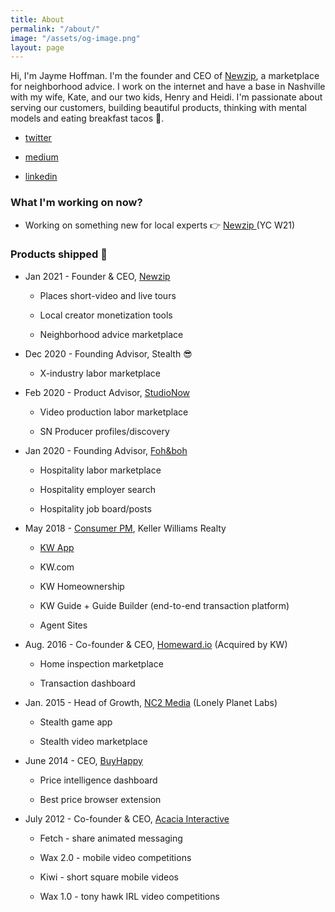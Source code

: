 ```yaml
---
title: About
permalink: "/about/"
image: "/assets/og-image.png"
layout: page
---
```


Hi, I'm Jayme Hoffman. I'm the founder and CEO of [Newzip](http://newzip.com/), a marketplace for neighborhood advice. I work on the internet and have a base in Nashville with my wife, Kate, and our two kids, Henry and Heidi. I'm passionate about serving our customers, building beautiful products, thinking with mental models and eating breakfast tacos 🌮.

* [twitter](https://twitter.com/jaymehoffman)

* [medium](https://medium.com/@jaymehoffman)

* [linkedin](https://www.linkedin.com/in/jaymehoffman/)

### What I'm working on now?

* Working on something new for local experts  👉 [Newzip ](https://www.newzip.com/)(YC W21)

### Products shipped 🚢

* Jan 2021 - Founder & CEO, [Newzip](http://newzip.com/)

  * Places short-video and live tours

  * Local creator monetization tools

  * Neighborhood advice marketplace


* Dec 2020 - Founding Advisor, Stealth 😎

  * X-industry labor marketplace

* Feb 2020 - Product Advisor, [StudioNow](http://studionow.com/)

  * Video production labor marketplace

  * SN Producer profiles/discovery


* Jan 2020 - Founding Advisor, [Foh&boh](http://fohandboh.com/)

  * Hospitality labor marketplace

  * Hospitality employer search

  * Hospitality job board/posts


* May 2018 - [Consumer PM](https://www.linkedin.com/posts/jaymehoffman_make-impact-in-real-estate-check-i-activity-6641050799554256896-f4II), Keller Williams Realty

  * [KW App](https://apps.apple.com/us/app/kw-buy-sell-real-estate/id652512924)

  * KW.com

  * KW Homeownership

  * KW Guide \+ Guide Builder (end-to-end transaction platform)

  * Agent Sites

* Aug. 2016 - Co-founder & CEO, [Homeward.io](https://homeward.io/) (Acquired by KW)

  * Home inspection marketplace

  * Transaction dashboard

* Jan. 2015 - Head of Growth, [NC2 Media](http://nc2media.com/) (Lonely Planet Labs)

  * Stealth game app

  * Stealth video marketplace

* June 2014 - CEO, [BuyHappy](https://angel.co/buyhappy)

  * Price intelligence dashboard

  * Best price browser extension

* July 2012 - Co-founder & CEO, [Acacia Interactive](https://angel.co/acacia)

  * Fetch - share animated messaging

  * Wax 2.0 - mobile video competitions

  * Kiwi - short square mobile videos

  * Wax 1.0 - tony hawk IRL video competitions